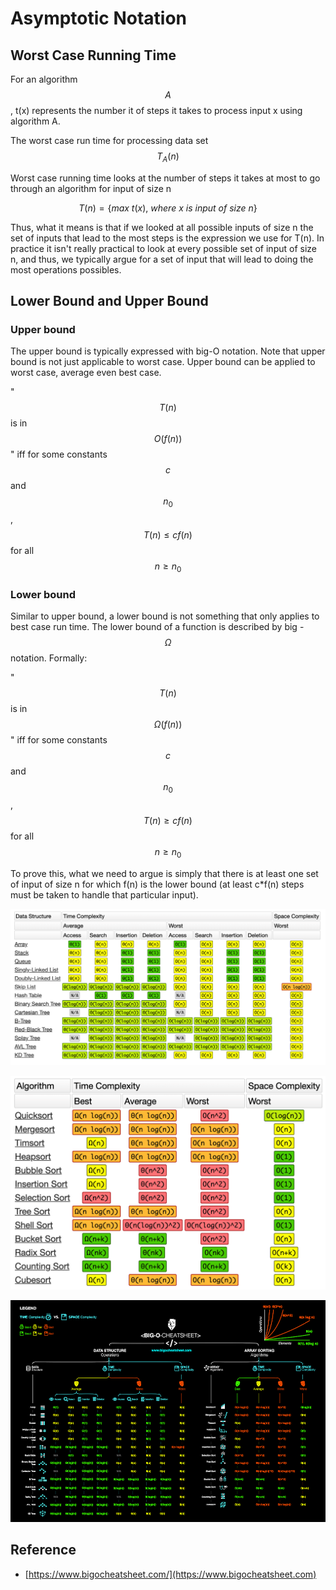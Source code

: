 # Asymptotic Notation

## Worst Case Running Time

For an algorithm $$A$$, t(x) represents the number it of steps it takes to process input x using algorithm A.

The worst case run time for processing data set $$T_A(n)$$

Worst case running time looks at the number of steps it takes at most to go through an algorithm for input of size n

$$
T(n) = \{ max \ { t(x), \ where \ x \ is \ input \ of\ size \ n } \}
$$

Thus, what it means is that if we looked at all possible inputs of size n the set of inputs that lead to the most steps is the expression we use for T(n). In practice it isn't really practical to look at every possible set of input of size n, and thus, we typically argue for a set of input that will lead to doing the most operations possibles.

## Lower Bound and Upper Bound

### Upper bound

The upper bound is typically expressed with big-O notation. Note that upper bound is not just applicable to worst case. Upper bound can be applied to worst case, average even best case.

" $$T(n)$$ is in $$O(f(n))$$" iff for some constants $$c$$ and $$n_0$$, $$T(n) \leq c f(n)$$ for all $$n \geq n_0​​$$

### Lower bound

Similar to upper bound, a lower bound is not something that only applies to best case run time. The lower bound of a function is described by big - $$\Omega$$notation. Formally:

" $$T(n)$$ is in $$\Omega(f(n))$$" iff for some constants $$c$$ and $$n_0$$, $$T(n) \geq c f(n)$$ for all $$n \geq n_0​​$$

To prove this, what we need to argue is simply that there is at least one set of input of size n for which f(n) is the lower bound (at least c\*f(n) steps must be taken to handle that particular input).

![Common Data Structure Operations](<../.gitbook/assets/image (21) (1).png>)

![Array Sorting algorithms](<../.gitbook/assets/image (5) (1).png>)

![BIG-0 Cheat sheet](<../.gitbook/assets/image (109) (1).png>)

## Reference

* [https://www.bigocheatsheet.com/](https://www.bigocheatsheet.com)
